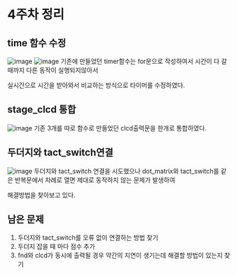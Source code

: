 # 4주차 정리

## time 함수 수정
![image](https://github.com/ahnjinwon/iot_smart4412/assets/99155067/6039d045-6ec0-4892-95c1-26547fe551c7)
![image](https://github.com/ahnjinwon/iot_smart4412/assets/99155067/5eae064f-a289-44ae-9cd7-a6632ca41322)
기존에 만들었던 timer함수는 for문으로 작성하여서 시간이 다 갈때까지 다른 동작이 실행되지않아서

실시간으로 시간을 받아와서 비교하는 방식으로 타이머를 수정하였다.

## stage_clcd 통합
![image](https://github.com/ahnjinwon/iot_smart4412/assets/99155067/36349b5d-4133-4cb1-9873-d800d973b928)
기존 3개를 따로 함수로 만들었던 clcd출력문을 한개로 통합하였다.

## 두더지와 tact_switch연결
![image](https://github.com/ahnjinwon/iot_smart4412/assets/99155067/99613e82-bf58-447f-92ae-0d110557771d)
두더지와 tact_switch 연결을 시도했으나 dot_matrix와 tact_switch를 같은 반복문에서 차례로 열면 제대로 동작하지 않는 문제가 발생하여

해결방법을 찾아보고 있다.

## 남은 문제
1. 두더지와 tact_switch를 오류 없이 연결하는 방법 찾기
2. 두더지 잡을 때 마다 점수 추가
3. fnd와 clcd가 동시에 출력될 경우 약간의 지연이 생기는데 해결할 방법이 있는지 찾기
